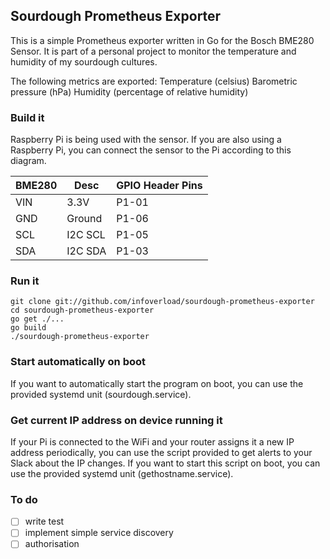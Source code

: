 ## Sourdough Prometheus Exporter

This is a simple Prometheus exporter written in Go for the Bosch BME280 Sensor.  It is part of a personal project to monitor the temperature and humidity of my sourdough cultures. 

The following metrics are exported:
Temperature (celsius)
Barometric pressure (hPa)
Humidity (percentage of relative humidity)


### Build it

Raspberry Pi is being used with the sensor. If you are also using a Raspberry Pi, you can connect the sensor to the Pi according to this diagram.

BME280 | Desc    | GPIO Header Pins
------ | ------- |------------------
VIN    | 3.3V    | P1-01
GND    | Ground  | P1-06
SCL    | I2C SCL | P1-05
SDA    | I2C SDA | P1-03


### Run it

```
git clone git://github.com/infoverload/sourdough-prometheus-exporter
cd sourdough-prometheus-exporter
go get ./...
go build 
./sourdough-prometheus-exporter
```

### Start automatically on boot
If you want to automatically start the program on boot, you can use the provided systemd unit (sourdough.service).


### Get current IP address on device running it
If your Pi is connected to the WiFi and your router assigns it a new IP address periodically, you can use the script provided to get alerts to your Slack about the IP changes.  If you want to start this script on boot, you can use the provided systemd unit (gethostname.service).


### To do
- [ ] write test
- [ ] implement simple service discovery
- [ ] authorisation
